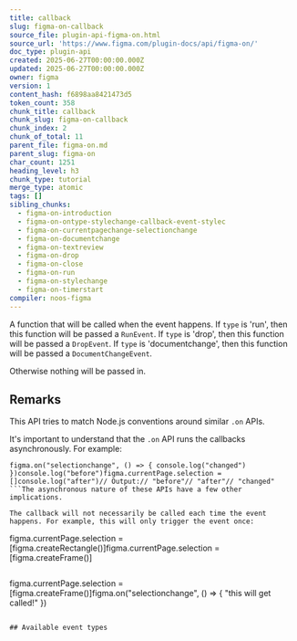 ```yaml
---
title: callback
slug: figma-on-callback
source_file: plugin-api-figma-on.html
source_url: 'https://www.figma.com/plugin-docs/api/figma-on/'
doc_type: plugin-api
created: 2025-06-27T00:00:00.000Z
updated: 2025-06-27T00:00:00.000Z
owner: figma
version: 1
content_hash: f6898aa8421473d5
token_count: 358
chunk_title: callback
chunk_slug: figma-on-callback
chunk_index: 2
chunk_of_total: 11
parent_file: figma-on.md
parent_slug: figma-on
char_count: 1251
heading_level: h3
chunk_type: tutorial
merge_type: atomic
tags: []
sibling_chunks:
  - figma-on-introduction
  - figma-on-ontype-stylechange-callback-event-stylec
  - figma-on-currentpagechange-selectionchange
  - figma-on-documentchange
  - figma-on-textreview
  - figma-on-drop
  - figma-on-close
  - figma-on-run
  - figma-on-stylechange
  - figma-on-timerstart
compiler: noos-figma
---
```


A function that will be called when the event happens.
If `type` is 'run', then this function will be passed a `RunEvent`.
If `type` is 'drop', then this function will be passed a `DropEvent`.
If `type` is 'documentchange', then this function will be passed a `DocumentChangeEvent`.

Otherwise nothing will be passed in.

## Remarks

This API tries to match Node.js conventions around similar `.on` APIs.

It's important to understand that the `.on` API runs the callbacks asynchronously. For example:

```
figma.on("selectionchange", () => { console.log("changed") })console.log("before")figma.currentPage.selection = []console.log("after")// Output:// "before"// "after"// "changed"
```The asynchronous nature of these APIs have a few other implications.

The callback will not necessarily be called each time the event happens. For example, this will only trigger the event once:

```
figma.currentPage.selection = [figma.createRectangle()]figma.currentPage.selection = [figma.createFrame()]
```Nor will the ordering of the event trigger and event registration affect whether the callback is called.

```
figma.currentPage.selection = [figma.createFrame()]figma.on("selectionchange", () => { "this will get called!" })
```

## Available event types
